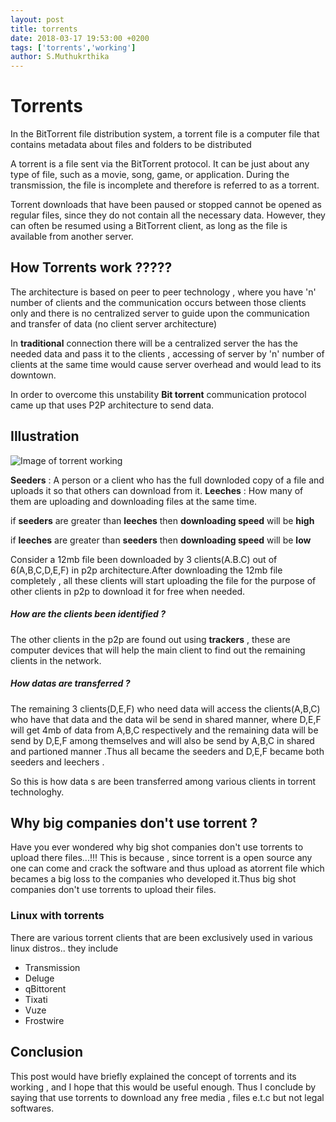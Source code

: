 ```yaml
---
layout: post
title: torrents
date: 2018-03-17 19:53:00 +0200
tags: ['torrents','working']
author: S.Muthukrthika
---
```


# Torrents
In the BitTorrent file distribution system, a torrent file is a computer file that contains metadata about files and folders to be distributed

A torrent is a file sent via the BitTorrent protocol. It can be just about any type of file, such as a movie, song, game, or application. During the transmission, the file is incomplete and therefore is referred to as a torrent.


Torrent downloads that have been paused or stopped cannot be opened as regular files, since they do not contain all the necessary data. However, they can often be resumed using a BitTorrent client, as long as the file is available from another server.

## How Torrents work ?????
The architecture is based on peer to peer technology , where you have 'n' number of clients and the communication occurs between those clients only and there is no centralized server to guide upon the communication and transfer of data (no client server architecture) 

In **traditional** connection there will be a centralized server the has the needed data and pass it to the clients , accessing of server by 'n' number of clients at the same time would cause server overhead and would lead to its downtown.

In order to overcome this unstability **Bit torrent** communication protocol came up that uses P2P architecture to send data.

## Illustration

![Image of torrent working](https://image.slidesharecdn.com/bit-torrentseminar-130404214726-phpapp02/95/bit-torrent-seminar-11-638.jpg?cb=1367443419)

**Seeders** : A person or a client who has the full downloded copy of a file and uploads it so that others can download from it.
**Leeches** : How many of them are uploading and downloading files at the same time.

if **seeders** are greater than **leeches** then **downloading speed** will be **high**

if **leeches** are greater than **seeders** then **downloading speed** will be **low**

Consider a 12mb file been downloaded by 3 clients(A.B.C) out of 6(A,B,C,D,E,F) in p2p architecture.After downloading the 12mb file completely , all these clients will start uploading the file for the purpose of other clients in p2p to download it for free when needed.

##### How are the clients been identified ?
The other clients in the p2p are found out using **trackers** , these are computer devices that will help the main client to find out the remaining clients in the network.

##### How datas are transferred ?
The remaining 3 clients(D,E,F) who need data will access the clients(A,B,C) who have that data and the data wil be send in shared manner, where D,E,F will get 4mb of data from A,B,C respectively and the remaining data will be send by D,E,F among themselves and will also be send by A,B,C  in shared and partioned manner .Thus all became the seeders and D,E,F became both seeders and leechers .

So this is how data s are been transferred among various clients in torrent technologhy.

## Why big companies don't use torrent ?
Have you ever wondered why big shot companies don't use torrents to upload there files...!!! This is because , since torrent is a open source any one can come and crack the software and thus upload as atorrent file which becames a big loss to the companies who developed it.Thus big shot companies don't use torrents to upload their files.

### Linux with torrents
There are various torrent clients that are been exclusively used in various linux distros.. they include

* Transmission
* Deluge
* qBittorent
* Tixati
* Vuze
* Frostwire

## Conclusion
This post would have briefly explained the concept of torrents and its working , and I hope that this would be useful enough. Thus I conclude by saying that use torrents to download any free media , files e.t.c but not legal softwares.


